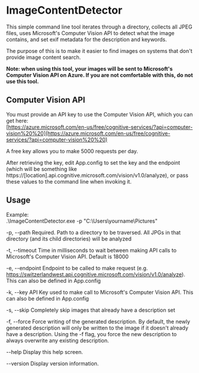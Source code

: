 # ImageContentDetector

This simple command line tool iterates through a directory, collects all JPEG files, uses Microsoft's Computer Vision API to detect what the image contains, and set exif metadata for the description and keywords.

The purpose of this is to make it easier to find images on systems that don't provide image content search.

**Note: when using this tool, your images will be sent to Microsoft's Computer Vision API on Azure. If you are not comfortable with this, do not use this tool.**

## Computer Vision API

You must provide an API key to use the Computer Vision API, which you can get here:  
[https://azure.microsoft.com/en-us/free/cognitive-services/?api=computer-vision%20%20](https://azure.microsoft.com/en-us/free/cognitive-services/?api=computer-vision%20%20)

A free key allows you to make 5000 requests per day.

After retrieving the key, edit App.config to set the key and the endpoint (which will be something like https://[location].api.cognitive.microsoft.com/vision/v1.0/analyze), or pass these values to the command line when invoking it.

## Usage

Example:  
.\ImageContentDetector.exe -p "C:\Users\yourname\Pictures"

  -p, --path        Required. Path to a directory to be traversed. All JPGs in that directory (and its child directories) will be analyzed

  -t, --timeout     Time in milliseconds to wait between making API calls to Microsoft's Computer Vision API. Default is 18000

  -e, --endpoint    Endpoint to be called to make request (e.g. https://switzerlandwest.api.cognitive.microsoft.com/vision/v1.0/analyze). This can also be defined in App.config

  -k, --key         API Key used to make call to Microsoft's Computer Vision API. This can also be defined in App.config

  -s, --skip        Completely skip images that already have a description set

  -f, --force       Force writing of the generated description. By default, the newly generated description will only be written to the image if it doesn't already have a description. Using the -f flag, you force the new description to always overwrite any existing description.

  --help            Display this help screen.

  --version         Display version information.
